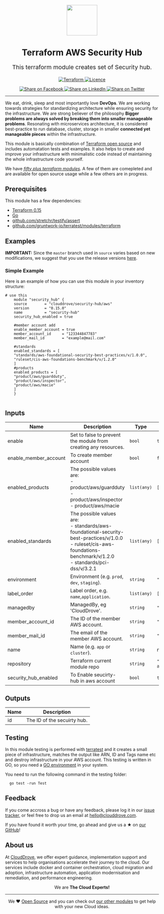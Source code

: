 <!-- This file was automatically generated by the `geine`. Make all changes to `README.yaml` and run `make readme` to rebuild this file. -->

<p align="center"> <img src="https://user-images.githubusercontent.com/50652676/62349836-882fef80-b51e-11e9-99e3-7b974309c7e3.png" width="100" height="100"></p>


<h1 align="center">
    Terraform AWS Security Hub
</h1>

<p align="center" style="font-size: 1.2rem;"> 
    This terraform module creates set of Security hub.
     </p>

<p align="center">

<a href="https://www.terraform.io">
  <img src="https://img.shields.io/badge/terraform-v0.15-green" alt="Terraform">
</a>
<a href="LICENSE.md">
  <img src="https://img.shields.io/badge/License-MIT-blue.svg" alt="Licence">
</a>


</p>
<p align="center">

<a href='https://facebook.com/sharer/sharer.php?u=https://github.com/clouddrove/terraform-aws-security-hub'>
  <img title="Share on Facebook" src="https://user-images.githubusercontent.com/50652676/62817743-4f64cb80-bb59-11e9-90c7-b057252ded50.png" />
</a>
<a href='https://www.linkedin.com/shareArticle?mini=true&title=Terraform+AWS+Security+Hub&url=https://github.com/clouddrove/terraform-aws-security-hub'>
  <img title="Share on LinkedIn" src="https://user-images.githubusercontent.com/50652676/62817742-4e339e80-bb59-11e9-87b9-a1f68cae1049.png" />
</a>
<a href='https://twitter.com/intent/tweet/?text=Terraform+AWS+Security+Hub&url=https://github.com/clouddrove/terraform-aws-security-hub'>
  <img title="Share on Twitter" src="https://user-images.githubusercontent.com/50652676/62817740-4c69db00-bb59-11e9-8a79-3580fbbf6d5c.png" />
</a>

</p>
<hr>


We eat, drink, sleep and most importantly love **DevOps**. We are working towards strategies for standardizing architecture while ensuring security for the infrastructure. We are strong believer of the philosophy <b>Bigger problems are always solved by breaking them into smaller manageable problems</b>. Resonating with microservices architecture, it is considered best-practice to run database, cluster, storage in smaller <b>connected yet manageable pieces</b> within the infrastructure. 

This module is basically combination of [Terraform open source](https://www.terraform.io/) and includes automatation tests and examples. It also helps to create and improve your infrastructure with minimalistic code instead of maintaining the whole infrastructure code yourself.

We have [*fifty plus terraform modules*][terraform_modules]. A few of them are comepleted and are available for open source usage while a few others are in progress.




## Prerequisites

This module has a few dependencies: 

- [Terraform 0.15](https://learn.hashicorp.com/terraform/getting-started/install.html)
- [Go](https://golang.org/doc/install)
- [github.com/stretchr/testify/assert](https://github.com/stretchr/testify)
- [github.com/gruntwork-io/terratest/modules/terraform](https://github.com/gruntwork-io/terratest)







## Examples


**IMPORTANT:** Since the `master` branch used in `source` varies based on new modifications, we suggest that you use the release versions [here](https://github.com/clouddrove/terraform-aws-security-hub/releases).


### Simple Example
Here is an example of how you can use this module in your inventory structure:
```hcl
# use this
    module "security_hub" {
    source        = "clouddrove/security-hub/aws"
    version       = "0.15.0"
    name          = "security-hub"
    security_hub_enabled = true

    #member account add
    enable_member_account = true
    member_account_id     = "123344847783"
    member_mail_id        = "example@mail.com"

    #standards 
    enabled_standards = [
    "standards/aws-foundational-security-best-practices/v/1.0.0",
    "ruleset/cis-aws-foundations-benchmark/v/1.2.0"
    ]
    #products
    enabled_products = [
    "product/aws/guardduty",
    "product/aws/inspector",
    "product/aws/macie"
    ]
    }
  
```






## Inputs

| Name | Description | Type | Default | Required |
|------|-------------|------|---------|:--------:|
| enable | Set to false to prevent the module from creating any resources. | `bool` | `true` | no |
| enable\_member\_account | To create member account | `bool` | `false` | no |
| enabled\_products | The possible values are:<br>- product/aws/guardduty<br>- product/aws/inspector<br>- product/aws/macie | `list(any)` | `[]` | no |
| enabled\_standards | The possible values are:<br>- standards/aws-foundational-security-best-practices/v/1.0.0<br>- ruleset/cis-aws-foundations-benchmark/v/1.2.0<br>- standards/pci-dss/v/3.2.1 | `list(any)` | `[]` | no |
| environment | Environment (e.g. `prod`, `dev`, `staging`). | `string` | `""` | no |
| label\_order | Label order, e.g. `name`,`application`. | `list(any)` | `[]` | no |
| managedby | ManagedBy, eg 'CloudDrove'. | `string` | `"hello@clouddrove.com"` | no |
| member\_account\_id | The ID of the member AWS account. | `string` | `""` | no |
| member\_mail\_id | The email of the member AWS account. | `string` | `""` | no |
| name | Name  (e.g. `app` or `cluster`). | `string` | n/a | yes |
| repository | Terraform current module repo | `string` | `"https://github.com/clouddrove/terraform-aws-security-hub"` | no |
| security\_hub\_enabled | To Enable seucirty-hub in aws account | `bool` | `true` | no |

## Outputs

| Name | Description |
|------|-------------|
| id | The ID of the secuirty hub. |




## Testing
In this module testing is performed with [terratest](https://github.com/gruntwork-io/terratest) and it creates a small piece of infrastructure, matches the output like ARN, ID and Tags name etc and destroy infrastructure in your AWS account. This testing is written in GO, so you need a [GO environment](https://golang.org/doc/install) in your system. 

You need to run the following command in the testing folder:
```hcl
  go test -run Test
```



## Feedback 
If you come accross a bug or have any feedback, please log it in our [issue tracker](https://github.com/clouddrove/terraform-aws-security-hub/issues), or feel free to drop us an email at [hello@clouddrove.com](mailto:hello@clouddrove.com).

If you have found it worth your time, go ahead and give us a ★ on [our GitHub](https://github.com/clouddrove/terraform-aws-security-hub)!

## About us

At [CloudDrove][website], we offer expert guidance, implementation support and services to help organisations accelerate their journey to the cloud. Our services include docker and container orchestration, cloud migration and adoption, infrastructure automation, application modernisation and remediation, and performance engineering.

<p align="center">We are <b> The Cloud Experts!</b></p>
<hr />
<p align="center">We ❤️  <a href="https://github.com/clouddrove">Open Source</a> and you can check out <a href="https://github.com/clouddrove">our other modules</a> to get help with your new Cloud ideas.</p>

  [website]: https://clouddrove.com
  [github]: https://github.com/clouddrove
  [linkedin]: https://cpco.io/linkedin
  [twitter]: https://twitter.com/clouddrove/
  [email]: https://clouddrove.com/contact-us.html
  [terraform_modules]: https://github.com/clouddrove?utf8=%E2%9C%93&q=terraform-&type=&language=
